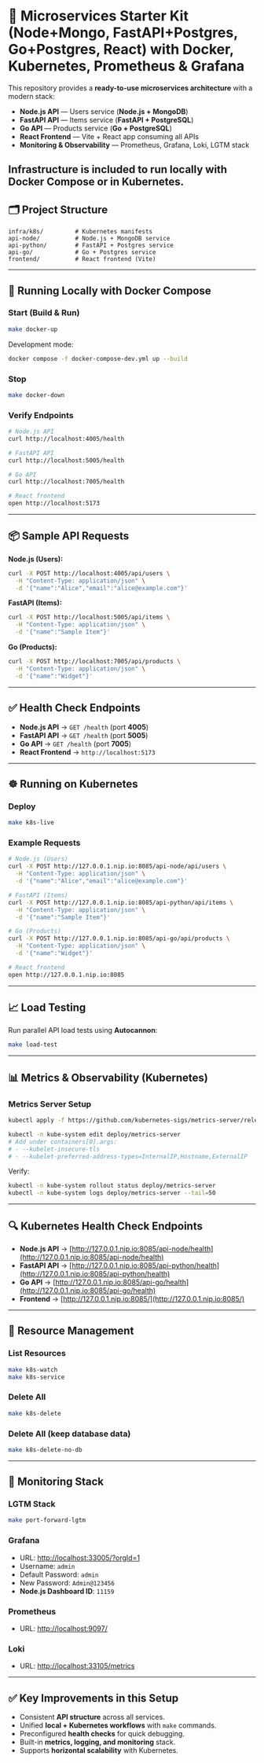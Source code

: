 # 🚀 Microservices Starter Kit (Node+Mongo, FastAPI+Postgres, Go+Postgres, React) with Docker, Kubernetes, Prometheus & Grafana

This repository provides a **ready-to-use microservices architecture** with a modern stack:

* **Node.js API** — Users service (**Node.js + MongoDB**)
* **FastAPI API** — Items service (**FastAPI + PostgreSQL**)
* **Go API** — Products service (**Go + PostgreSQL**)
* **React Frontend** — Vite + React app consuming all APIs
* **Monitoring & Observability** — Prometheus, Grafana, Loki, LGTM stack

Infrastructure is included to run **locally with Docker Compose** or in **Kubernetes**.
---

## 🗂 Project Structure

```
infra/k8s/         # Kubernetes manifests
api-node/          # Node.js + MongoDB service
api-python/        # FastAPI + Postgres service
api-go/            # Go + Postgres service
frontend/          # React frontend (Vite)
```

---

## 🐳 Running Locally with Docker Compose

### Start (Build & Run)

```bash
make docker-up
```

Development mode:

```bash
docker compose -f docker-compose-dev.yml up --build
```

### Stop

```bash
make docker-down
```

### Verify Endpoints

```bash
# Node.js API
curl http://localhost:4005/health  

# FastAPI API
curl http://localhost:5005/health  

# Go API
curl http://localhost:7005/health  

# React frontend
open http://localhost:5173
```

---

## 📦 Sample API Requests

**Node.js (Users):**

```bash
curl -X POST http://localhost:4005/api/users \
  -H "Content-Type: application/json" \
  -d '{"name":"Alice","email":"alice@example.com"}'
```

**FastAPI (Items):**

```bash
curl -X POST http://localhost:5005/api/items \
  -H "Content-Type: application/json" \
  -d '{"name":"Sample Item"}'
```

**Go (Products):**

```bash
curl -X POST http://localhost:7005/api/products \
  -H "Content-Type: application/json" \
  -d '{"name":"Widget"}'
```

---

## ✅ Health Check Endpoints

* **Node.js API** → `GET /health` (port **4005**)
* **FastAPI API** → `GET /health` (port **5005**)
* **Go API** → `GET /health` (port **7005**)
* **React Frontend** → `http://localhost:5173`

---

## ☸️ Running on Kubernetes

### Deploy

```bash
make k8s-live
```

### Example Requests

```bash
# Node.js (Users)
curl -X POST http://127.0.0.1.nip.io:8085/api-node/api/users \
  -H "Content-Type: application/json" \
  -d '{"name":"Alice","email":"alice@example.com"}'

# FastAPI (Items)
curl -X POST http://127.0.0.1.nip.io:8085/api-python/api/items \
  -H "Content-Type: application/json" \
  -d '{"name":"Sample Item"}'

# Go (Products)
curl -X POST http://127.0.0.1.nip.io:8085/api-go/api/products \
  -H "Content-Type: application/json" \
  -d '{"name":"Widget"}'

# React frontend
open http://127.0.0.1.nip.io:8085
```

---

## 📈 Load Testing

Run parallel API load tests using **Autocannon**:

```bash
make load-test
```

---

## 📊 Metrics & Observability (Kubernetes)

### Metrics Server Setup

```bash
kubectl apply -f https://github.com/kubernetes-sigs/metrics-server/releases/latest/download/components.yaml

kubectl -n kube-system edit deploy/metrics-server
# Add under containers[0].args:
# - --kubelet-insecure-tls
# - --kubelet-preferred-address-types=InternalIP,Hostname,ExternalIP
```

Verify:

```bash
kubectl -n kube-system rollout status deploy/metrics-server
kubectl -n kube-system logs deploy/metrics-server --tail=50
```

---

## 🔍 Kubernetes Health Check Endpoints

* **Node.js API** → [http://127.0.0.1.nip.io:8085/api-node/health](http://127.0.0.1.nip.io:8085/api-node/health)
* **FastAPI API** → [http://127.0.0.1.nip.io:8085/api-python/health](http://127.0.0.1.nip.io:8085/api-python/health)
* **Go API** → [http://127.0.0.1.nip.io:8085/api-go/health](http://127.0.0.1.nip.io:8085/api-go/health)
* **Frontend** → [http://127.0.0.1.nip.io:8085/](http://127.0.0.1.nip.io:8085/)

---

## 🔧 Resource Management

### List Resources

```bash
make k8s-watch
make k8s-service
```

### Delete All

```bash
make k8s-delete
```

### Delete All (keep database data)

```bash
make k8s-delete-no-db
```

---

## 📡 Monitoring Stack

### LGTM Stack

```bash
make port-forward-lgtm
```

### Grafana

* URL: [http://localhost:33005/?orgId=1](http://localhost:33005/?orgId=1)
* Username: `admin`
* Default Password: `admin`
* New Password: `Admin@123456`
* **Node.js Dashboard ID**: `11159`

### Prometheus

* URL: [http://localhost:9097/](http://localhost:9097/)

### Loki

* URL: [http://localhost:33105/metrics](http://localhost:33105/metrics)

---

## ✅ Key Improvements in this Setup

* Consistent **API structure** across all services.
* Unified **local + Kubernetes workflows** with `make` commands.
* Preconfigured **health checks** for quick debugging.
* Built-in **metrics, logging, and monitoring** stack.
* Supports **horizontal scalability** with Kubernetes.